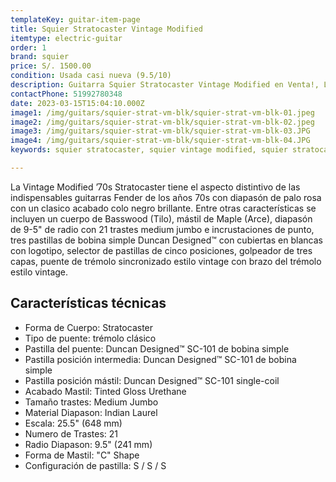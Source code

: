 ```yaml
---
templateKey: guitar-item-page
title: Squier Stratocaster Vintage Modified
itemtype: electric-guitar
order: 1
brand: squier
price: S/. 1500.00
condition: Usada casi nueva (9.5/10)
description: Guitarra Squier Stratocaster Vintage Modified en Venta!, Lima, Peru
contactPhone: 51992780348
date: 2023-03-15T15:04:10.000Z
image1: /img/guitars/squier-strat-vm-blk/squier-strat-vm-blk-01.jpeg
image2: /img/guitars/squier-strat-vm-blk/squier-strat-vm-blk-02.jpeg
image3: /img/guitars/squier-strat-vm-blk/squier-strat-vm-blk-03.JPG
image4: /img/guitars/squier-strat-vm-blk/squier-strat-vm-blk-04.JPG
keywords: squier stratocaster, squier vintage modified, squier stratocaster vintage modified

---
```

La Vintage Modified ’70s Stratocaster tiene el aspecto distintivo de las indispensables guitarras Fender de los años 70s con diapasón de palo rosa con un clasico acabado colo negro brillante. Entre otras características se incluyen un cuerpo de Basswood (Tilo), mástil de Maple (Arce), diapasón de 9-5" de radio con 21 trastes medium jumbo e incrustaciones de punto, tres pastillas de bobina simple Duncan Designed™ con cubiertas en blancas con logotipo, selector de pastillas de cinco posiciones, golpeador de tres capas, puente de trémolo sincronizado estilo vintage con brazo del trémolo estilo vintage.

## Características técnicas

* Forma de Cuerpo: Stratocaster
* Tipo de puente: trémolo clásico
* Pastilla del puente: Duncan Designed™ SC-101 de bobina simple
* Pastilla posición intermedia: Duncan Designed™ SC-101 de bobina simple
* Pastilla posición mástil: Duncan Designed™ SC-101 single-coil
* Acabado Mastil: Tinted Gloss Urethane
* Tamaño trastes: Medium Jumbo
* Material Diapason: Indian Laurel
* Escala: 25.5" (648 mm)
* Numero de Trastes: 21
* Radio Diapason: 9.5" (241 mm)
* Forma de Mastil: "C" Shape
* Configuración de pastilla: S / S / S